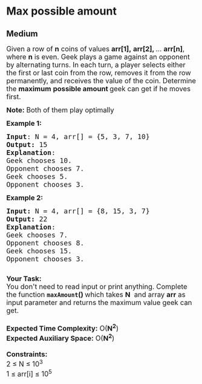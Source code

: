 # Max possible amount
## Medium 
<div class="problem-statement">
                <p></p><p><span style="font-size:18px">Given a row of <strong>n</strong> coins of values <strong>arr[1],</strong> <strong>arr[2], </strong>... <strong>arr[n]</strong>, where <strong>n</strong> is even. Geek plays a game against an opponent by alternating turns.&nbsp;In each turn, a player selects either the first or last coin from the row, removes it from the row permanently, and&nbsp;receives the value of the coin. Determine the <strong>maximum</strong> <strong>possible amount </strong>geek can get if he moves first.</span></p>

<p><span style="font-size:18px"><strong>Note:</strong> Both of them play optimally</span></p>

<p><span style="font-size:18px"><strong>Example 1:</strong></span></p>

<pre><span style="font-size:18px"><strong>Input</strong>: N = 4, arr[] = {5, 3, 7, 10}
<strong>Output:</strong> 15
<strong>Explanation</strong>: </span>
<span style="font-size:18px">Geek chooses 10.
Opponent chooses 7.
Geek chooses 5.
Opponent chooses 3.</span></pre>

<p><span style="font-size:18px"><strong>Example 2:</strong></span></p>

<pre><span style="font-size:18px"><strong>Input: </strong>N = 4, arr[] = {8, 15, 3, 7}
<strong>Output: </strong>22
<strong>Explanation</strong>: 
Geek chooses 7.
Opponent chooses 8.
Geek chooses 15.
Opponent chooses 3.</span>
</pre>

<p><br>
<span style="font-size:18px"><strong>Your Task:&nbsp;&nbsp;</strong><br>
You don't need to read input or print anything. Complete the function <strong><code>maxAmount</code>()&nbsp;</strong>which takes <strong>N</strong>&nbsp; and array <strong>arr</strong> as input parameter and returns the maximum value geek can get.<br>
<br>
<strong>Expected Time Complexity:</strong> O(<strong>N<sup>2</sup></strong>)<br>
<strong>Expected Auxiliary Space:</strong> O(<strong>N<sup>2</sup></strong>)<br>
<br>
<strong>Constraints:</strong><br>
2 ≤ N ≤ 10<sup>3</sup></span><br>
<span style="font-size:18px">1 ≤ arr[i] ≤ 10<sup>5</sup></span></p>
 <p></p>
            </div>